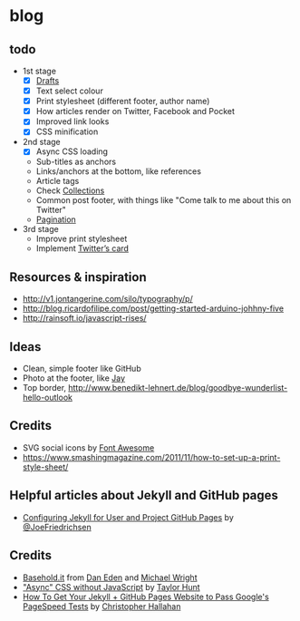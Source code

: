 # blog

## todo
- 1st stage
  - [x] [Drafts](https://jekyllrb.com/docs/drafts/)
  - [x] Text select colour
  - [x] Print stylesheet (different footer, author name)
  - [x] How articles render on Twitter, Facebook and Pocket
  - [x] Improved link looks
  - [x] CSS minification
- 2nd stage
  - [x] Async CSS loading
  - Sub-titles as anchors
  - Links/anchors at the bottom, like references
  - Article tags
  - Check [Collections](https://jekyllrb.com/docs/collections/)
  - Common post footer, with things like "Come talk to me about this on Twitter"
  - [Pagination](https://teamtreehouse.com/library/build-a-blog-with-jekyll-and-github-pages/building-and-customizing-the-blog/adding-pagination)
- 3rd stage
  - Improve print stylesheet
  - Implement [Twitter’s card](https://dev.twitter.com/cards/overview)

## Resources & inspiration
- http://v1.jontangerine.com/silo/typography/p/
- http://blog.ricardofilipe.com/post/getting-started-arduino-johhny-five
- http://rainsoft.io/javascript-rises/

## Ideas
- Clean, simple footer like GitHub
- Photo at the footer, like [Jay](http://jaybowl.es/Blog/WabiSabi.html)
- Top border, http://www.benedikt-lehnert.de/blog/goodbye-wunderlist-hello-outlook

## Credits
- SVG social icons by [Font Awesome](https://github.com/encharm/Font-Awesome-SVG-PNG/tree/master/black/svg)
- https://www.smashingmagazine.com/2011/11/how-to-set-up-a-print-style-sheet/

## Helpful articles about Jekyll and GitHub pages
- [Configuring Jekyll for User and Project GitHub Pages](http://downtothewire.io/2015/08/15/configuring-jekyll-for-user-and-project-github-pages/) by [@JoeFriedrichsen](https://twitter.com/JoeFriedrichsen)

## Credits
- [Basehold.it](http://basehold.it/) from [Dan Eden](https://twitter.com/_dte) and [Michael Wright](https://twitter.com/michaelw90)
- ["Async" CSS without JavaScript](https://codepen.io/tigt/post/async-css-without-javascript) by [Taylor Hunt](https://codepen.io/tigt/)
- [How To Get Your Jekyll + GitHub Pages Website to Pass Google's PageSpeed Tests](http://chrishallahan.com/2015/12/28/pass-google-pagespeed-performance-test.html) by [Christopher Hallahan](https://twitter.com/challahan)
